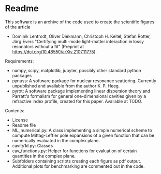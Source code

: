 # Readme

This software is an archive of the code used to create the scientific figures of the article

- Dominik Lentrodt, Oliver Diekmann, Christoph H. Keitel, Stefan Rotter, Jörg Evers "Certifying multi-mode light-matter interaction in lossy resonators without a fit" (Preprint at https://doi.org/10.48550/arXiv.2107.11775).

Requirements:
- numpy, scipy, matplotlib, jupyter, possibly other standard python packages
- pynuss: A software package for nuclear resonance scattering. Currently unpublished and available from the author K. P. Heeg.
- pyrot: A software package implementing linear dispersion theory and Parratt's formalism for general one-dimensional cavities given by a refractive index profile, created for this paper. Available at TODO.

Contents:
- License
- Readme file
- ML_numerical.py: A class implementing a simple numerical scheme to compute Mittag-Leffler pole expansions of a given function that can be numerically evaluated in the complex plane.
- cavity1d.py: Classes 
- cav_functions.py: Helper for functions for evaluation of certain quantities in the complex plane.
- Subfolders containing scripts creating each figure as pdf output. Additional plots for benchmarking are commented out in the code.